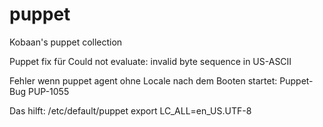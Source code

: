# puppet
Kobaan's puppet collection


Puppet fix für Could not evaluate: invalid byte sequence in US-ASCII

Fehler wenn puppet agent ohne Locale nach dem Booten startet: Puppet-Bug PUP-1055

Das hilft: /etc/default/puppet export LC_ALL=en_US.UTF-8
